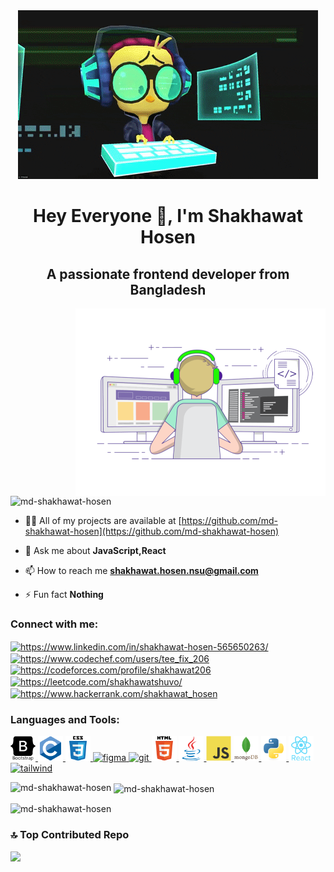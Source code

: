 <div align="center"> <img src="./banner/giphy.gif"> </div>
<h1 align="center">Hey Everyone 👋, I'm Shakhawat Hosen</h1>
<h2 align="center">A passionate frontend developer from Bangladesh</h2>
<img align="right" alt="Coding" width="400" src="https://raw.githubusercontent.com/devSouvik/devSouvik/master/gif3.gif">

<p align="left"> <img src="https://komarev.com/ghpvc/?username=md-shakhawat-hosen&label=Profile%20views&color=0e75b6&style=flat" alt="md-shakhawat-hosen" /> </p>

<!-- - 🌱 I’m currently learning **React** -->

- 👨‍💻 All of my projects are available at [https://github.com/md-shakhawat-hosen](https://github.com/md-shakhawat-hosen)

- 💬 Ask me about **JavaScript,React**

- 📫 How to reach me **shakhawat.hosen.nsu@gmail.com**

- ⚡ Fun fact **Nothing**

<h3 align="left">Connect with me:</h3>
<p align="left">
<a href="https://www.linkedin.com/in/shakhawat-hosen-565650263/" target="_blank"><img align="center" src="https://raw.githubusercontent.com/rahuldkjain/github-profile-readme-generator/master/src/images/icons/Social/linked-in-alt.svg" alt="https://www.linkedin.com/in/shakhawat-hosen-565650263/" height="30" width="40" /></a>
<a href="https://www.codechef.com/users/tee_fix_206" target="_blank"><img align="center" src="https://cdn.jsdelivr.net/npm/simple-icons@3.1.0/icons/codechef.svg" alt="https://www.codechef.com/users/tee_fix_206" height="30" width="40" /></a>
<a href="https://codeforces.com/profile/shakhawat206" target="_blank"><img align="center" src="https://raw.githubusercontent.com/rahuldkjain/github-profile-readme-generator/master/src/images/icons/Social/codeforces.svg" alt="https://codeforces.com/profile/shakhawat206" height="30" width="40" /></a>
<a href="https://leetcode.com/shakhawatshuvo/" target="_blank"><img align="center" src="https://raw.githubusercontent.com/rahuldkjain/github-profile-readme-generator/master/src/images/icons/Social/leet-code.svg" alt="https://leetcode.com/shakhawatshuvo/" height="30" width="40" /></a>
<a href="https://www.hackerrank.com/shakhawat_hosen" target="_blank"><img align="center" src="https://raw.githubusercontent.com/rahuldkjain/github-profile-readme-generator/master/src/images/icons/Social/hackerearth.svg" alt="https://www.hackerrank.com/shakhawat_hosen" height="30" width="40" /></a>
</p>

<h3 align="left">Languages and Tools:</h3>
<p align="left"> <a href="https://getbootstrap.com" target="_blank" rel="noreferrer"> <img src="https://raw.githubusercontent.com/devicons/devicon/master/icons/bootstrap/bootstrap-plain-wordmark.svg" alt="bootstrap" width="40" height="40"/> </a> <a href="https://www.cprogramming.com/" target="_blank" rel="noreferrer"> <img src="https://raw.githubusercontent.com/devicons/devicon/master/icons/c/c-original.svg" alt="c" width="40" height="40"/> </a> <a href="https://www.w3schools.com/css/" target="_blank" rel="noreferrer"> <img src="https://raw.githubusercontent.com/devicons/devicon/master/icons/css3/css3-original-wordmark.svg" alt="css3" width="40" height="40"/> </a> <a href="https://www.figma.com/" target="_blank" rel="noreferrer"> <img src="https://www.vectorlogo.zone/logos/figma/figma-icon.svg" alt="figma" width="40" height="40"/> </a> <a href="https://git-scm.com/" target="_blank" rel="noreferrer"> <img src="https://www.vectorlogo.zone/logos/git-scm/git-scm-icon.svg" alt="git" width="40" height="40"/> </a> <a href="https://www.w3.org/html/" target="_blank" rel="noreferrer"> <img src="https://raw.githubusercontent.com/devicons/devicon/master/icons/html5/html5-original-wordmark.svg" alt="html5" width="40" height="40"/> </a> <a href="https://www.java.com" target="_blank" rel="noreferrer"> <img src="https://raw.githubusercontent.com/devicons/devicon/master/icons/java/java-original.svg" alt="java" width="40" height="40"/> </a> <a href="https://developer.mozilla.org/en-US/docs/Web/JavaScript" target="_blank" rel="noreferrer"> <img src="https://raw.githubusercontent.com/devicons/devicon/master/icons/javascript/javascript-original.svg" alt="javascript" width="40" height="40"/> </a> <a href="https://www.mongodb.com/" target="_blank" rel="noreferrer"> <img src="https://raw.githubusercontent.com/devicons/devicon/master/icons/mongodb/mongodb-original-wordmark.svg" alt="mongodb" width="40" height="40"/> </a> <a href="https://www.python.org" target="_blank" rel="noreferrer"> <img src="https://raw.githubusercontent.com/devicons/devicon/master/icons/python/python-original.svg" alt="python" width="40" height="40"/> </a> <a href="https://reactjs.org/" target="_blank" rel="noreferrer"> <img src="https://raw.githubusercontent.com/devicons/devicon/master/icons/react/react-original-wordmark.svg" alt="react" width="40" height="40"/> </a> <a href="https://tailwindcss.com/" target="_blank" rel="noreferrer"> <img src="https://www.vectorlogo.zone/logos/tailwindcss/tailwindcss-icon.svg" alt="tailwind" width="40" height="40"/> </a> </p>

<p><img align="left" src="https://github-readme-stats.vercel.app/api/top-langs?username=md-shakhawat-hosen&show_icons=true&locale=en&layout=compact" alt="md-shakhawat-hosen" /></p>

<p>&nbsp;<img align="center" src="https://github-readme-stats.vercel.app/api?username=md-shakhawat-hosen&show_icons=true&locale=en" alt="md-shakhawat-hosen" /></p>

<p><img align="center" src="https://github-readme-streak-stats.herokuapp.com/?user=md-shakhawat-hosen&" alt="md-shakhawat-hosen" /></p>

### 🔝 Top Contributed Repo
![](https://github-contributor-stats.vercel.app/api?username=md-shakhawat-hosen&limit=5&theme=flat&combine_all_yearly_contributions=true)

